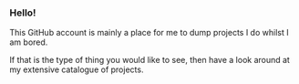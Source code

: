 ### Hello!

This GitHub account is mainly a place for me to dump projects I do whilst I am bored.

If that is the type of thing you would like to see, then have a look around at my extensive catalogue of projects.
